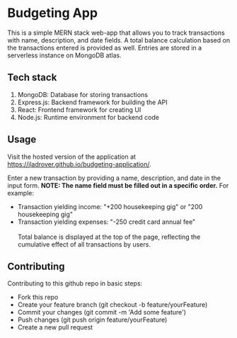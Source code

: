 # Budgeting App
This is a simple MERN stack web-app that allows you to track transactions with name, description, and date fields. A total balance calculation based on the transactions entered is provided as well. Entries are stored in a serverless instance on MongoDB atlas.

## Tech stack
1. MongoDB: Database for storing transactions
2. Express.js: Backend framework for building the API
3. React: Frontend framework for creating UI
4. Node.js: Runtime environment for backend code

## Usage
Visit the hosted version of the application at https://jladrover.github.io/budgeting-application/.

Enter a new transaction by providing a name, description, and date in the input form. **NOTE: The name field must be filled out in a specific order.** For example:
- Transaction yielding income: "+200 housekeeping gig" or "200 housekeeping gig"
- Transaction yielding expenses: "-250 credit card annual fee"
<br> <br>
Total balance is displayed at the top of the page, reflecting the cumulative effect of all transactions by users.
## Contributing
Contributing to this github repo in basic steps:
* Fork this repo
* Create your feature branch (git checkout -b feature/yourFeature)
* Commit your changes (git commit -m 'Add some feature')
* Push changes (git push origin feature/yourFeature)
* Create a new pull request









